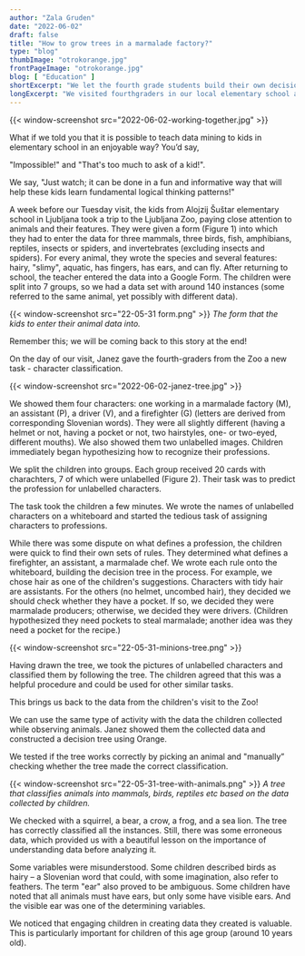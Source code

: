 ```yaml
---
author: "Zala Gruden"
date: "2022-06-02"
draft: false
title: "How to grow trees in a marmalade factory?"
type: "blog"
thumbImage: "otrokorange.jpg"
frontPageImage: "otrokorange.jpg"
blog: [ "Education" ]
shortExcerpt: "We let the fourth grade students build their own decision tree to classify characters into professions."
longExcerpt: "We visited fourthgraders in our local elementary school and taught them about clustering and data collection."
---
```


{{< window-screenshot src="2022-06-02-working-together.jpg" >}} 

What if we told you that it is possible to teach data mining to kids in elementary school in an enjoyable way? You’d say, 

"Impossible!" and 
"That's too much to ask of a kid!". 

We say, 
"Just watch; it can be done in a fun and informative way that will help these kids learn fundamental logical thinking patterns!" 


A week before our Tuesday visit, the kids from Alojzij Šuštar elementary school in Ljubljana took a trip to the Ljubljana Zoo, paying close attention to animals and their features. They were given a form (Figure 1) into which they had to enter the data for three mammals, three birds, fish, amphibians, reptiles, insects or spiders, and invertebrates (excluding insects and spiders). For every animal, they wrote the species and several features: hairy, "slimy", aquatic, has fingers, has ears, and can fly. After returning to school, the teacher entered the data into a Google Form. The children were split into 7 groups, so we had a data set with around 140 instances (some referred to the same animal, yet possibly with different data).

{{< window-screenshot src="22-05-31 form.png" >}}
*The form that the kids to enter their animal data into.* 
 
Remember this; we will be coming back to this story at the end! 

On the day of our visit, Janez gave the fourth-graders from the Zoo a new task - character classification. 

{{< window-screenshot src="2022-06-02-janez-tree.jpg" >}}  

We showed them four characters: one working in a marmalade factory (M), an assistant (P), a driver (V), and a firefighter (G) (letters are derived from corresponding Slovenian words). They were all slightly different (having a helmet or not, having a pocket or not, two hairstyles, one- or two-eyed, different mouths). We also showed them two unlabelled images. Children immediately began hypothesizing how to recognize their professions.

We split the children into groups. Each group received 20 cards with charachters, 7 of which were unlabelled (Figure 2). Their task was to predict the profession for unlabelled characters.

The task took the children a few minutes. We wrote the names of unlabelled characters on a whiteboard and started the tedious task of assigning characters to professions. 

While there was some dispute on what defines a profession, the children were quick to find their own sets of rules. They determined what defines a firefighter, an assistant, a marmalade chef. We wrote each rule onto the whiteboard, building the decision tree in the process. For example, we chose hair as one of the children's suggestions. Characters with tidy hair are assistants. For the others (no helmet, uncombed hair), they decided we should check whether they have a pocket. If so, we decided they were marmalade producers; otherwise, we decided they were drivers. (Children hypothesized they need pockets to steal marmalade; another idea was they need a pocket for the recipe.)

{{< window-screenshot src="22-05-31-minions-tree.png" >}}

Having drawn the tree, we took the pictures of unlabelled characters and classified them by following the tree. The children agreed that this was a helpful procedure and could be used for other similar tasks.

This brings us back to the data from the children's visit to the Zoo!

We can use the same type of activity with the data the children collected while observing animals. Janez showed them the collected data and constructed a decision tree using Orange. 

We tested if the tree works correctly by picking an animal and "manually” checking whether the tree made the correct classification. 

{{< window-screenshot src="22-05-31-tree-with-animals.png" >}}
*A tree that classifies animals into mammals, birds, reptiles etc based on the data collected by children.*



We checked with a squirrel, a bear, a crow, a frog, and a sea lion. The tree has correctly classified all the instances. Still, there was some erroneous data, which provided us with a beautiful lesson on the importance of understanding data before analyzing it. 

Some variables were misunderstood. Some children described birds as hairy – a Slovenian word that could, with some imagination, also refer to feathers. The term "ear" also proved to be ambiguous. Some children have noted that all animals must have ears, but only some have visible ears. And the visible ear was one of the determining variables. 

We noticed that engaging children in creating data they created is valuable. This is particularly important for children of this age group (around 10 years old). 


